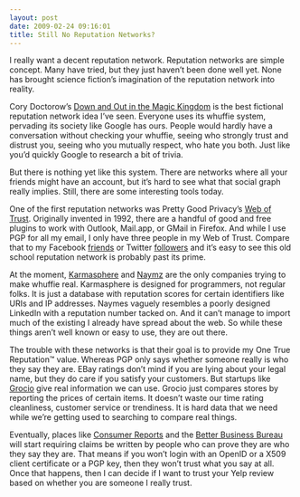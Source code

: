```yaml
---
layout: post
date: 2009-02-24 09:16:01
title: Still No Reputation Networks?
---
```


I really want a decent reputation network. Reputation networks are
simple concept. Many have tried, but they just haven’t been done well
yet. None has brought science fiction’s imagination of the reputation
network into reality.

Cory Doctorow’s [Down and Out in the Magic Kingdom][] is the best
fictional reputation network idea I’ve seen. Everyone uses its whuffie
system, pervading its society like Google has ours. People would hardly
have a conversation without checking your whuffie, seeing who strongly
trust and distrust you, seeing who you mutually respect, who hate you
both. Just like you’d quickly Google to research a bit of trivia.

But there is nothing yet like this system. There are networks where all
your friends might have an account, but it’s hard to see what that
social graph really implies. Still, there are some interesting tools
today.

One of the first reputation networks was Pretty Good Privacy’s [Web of
Trust][]. Originally invented in 1992, there are a handful of good and
free plugins to work with Outlook, Mail.app, or GMail in Firefox. And
while I use PGP for all my email, I only have three people in my Web of
Trust. Compare that to my Facebook [friends][] or Twitter [followers][]
and it’s easy to see this old school reputation network is probably past
its prime.

At the moment, [Karmasphere][] and [Naymz][] are the only companies
trying to make whuffie real. Karmasphere is designed for programmers,
not regular folks. It is just a database with reputation scores for
certain identifiers like URIs and IP addresses. Naymes vaguely resembles
a poorly designed LinkedIn with a reputation number tacked on. And it
can’t manage to import much of the existing I already have spread about
the web. So while these things aren’t well known or easy to use, they
are out there.

The trouble with these networks is that their goal is to provide my One
True Reputation™ value. Whereas PGP only says
whether someone really is who they say they are. EBay ratings don’t mind
if you are lying about your legal name, but they do care if you satisfy
your customers. But startups like [Grocio][] give real information we
can use. Grocio just compares stores by reporting the prices of certain
items. It doesn’t waste our time rating cleanliness, customer service or
trendiness. It is hard data that we need while we’re getting used to
searching to compare real things.

Eventually, places like [Consumer Reports][] and the [Better Business
Bureau][] will start requiring claims be written by people who can prove
they are who they say they are. That means if you won’t login with an
OpenID or a X509 client certificate or a PGP key, then they won’t trust
what you say at all. Once that happens, then I can decide if I want to
trust your Yelp review based on whether you are someone I really trust.

  [Down and Out in the Magic Kingdom]: http://craphound.com/down/
  [Web of Trust]: http://www.pgpi.org/doc/pgpintro/#p17
  [friends]: http://www.facebook.com/people/Joseph-Holsten/17122942
  [followers]: http://twitter.com/josephholsten
  [Karmasphere]: http://karmasphere.com
  [Naymz]: http://naymz.com
  [Grocio]: http://www.grocio.com/
  [Consumer Reports]: http://consumerreports.org
  [Better Business Bureau]: http://bbb.org
